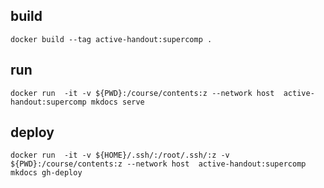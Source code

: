 

## build 
```
docker build --tag active-handout:supercomp . 
```


## run

```
docker run  -it -v ${PWD}:/course/contents:z --network host  active-handout:supercomp mkdocs serve
```

## deploy

```
docker run  -it -v ${HOME}/.ssh/:/root/.ssh/:z -v ${PWD}:/course/contents:z --network host  active-handout:supercomp mkdocs gh-deploy
```
